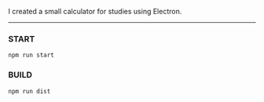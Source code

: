 I created a small calculator for studies using Electron.

-----

### START

`npm run start`

### BUILD

`npm run dist`
